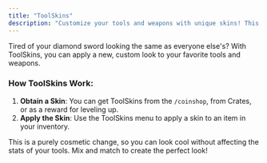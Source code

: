 ```yaml
---
title: "ToolSkins"
description: "Customize your tools and weapons with unique skins! This feature lets you change the appearance of your items, similar to skins in games like CS:GO."
---
```


Tired of your diamond sword looking the same as everyone else's? With ToolSkins, you can apply a new, custom look to your favorite tools and weapons.

### How ToolSkins Work:

1.  **Obtain a Skin**: You can get ToolSkins from the `/coinshop`, from Crates, or as a reward for leveling up.
2.  **Apply the Skin**: Use the ToolSkins menu to apply a skin to an item in your inventory.

This is a purely cosmetic change, so you can look cool without affecting the stats of your tools. Mix and match to create the perfect look!